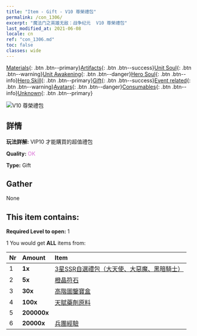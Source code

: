 ```yaml
---
title: "Item - Gift - V10 尊榮禮包"
permalink: /con_1306/
excerpt: "魔法门之英雄无敌：战争纪元  V10 尊榮禮包"
last_modified_at: 2021-06-08
locale: cn
ref: "con_1306.md"
toc: false
classes: wide
---
```

 [Materials](/ItemsCN/){: .btn .btn--primary}[Artifacts](/ItemsCN/Artifacts/){: .btn .btn--success}[Unit Soul](/ItemsCN/UnitSoul/){: .btn .btn--warning}[Unit Awakening](/ItemsCN/UnitAwakening/){: .btn .btn--danger}[Hero Soul](/ItemsCN/HeroSoul/){: .btn .btn--info}[Hero Skill](/ItemsCN/HeroSkill/){: .btn .btn--primary}[Gift](/ItemsCN/Gift/){: .btn .btn--success}[Event related](/ItemsCN/Events/){: .btn .btn--warning}[Avatars](/ItemsCN/Avatars/){: .btn .btn--danger}[Consumables](/ItemsCN/Consumables/){: .btn .btn--info}[Unknown](/ItemsCN/Unknown/){: .btn .btn--primary}

 ![V10 尊榮禮包](/images/t/i_905010.png)

## 詳情
 **玩法詳解:** VIP10 才能購買的超值禮包

 **Quality:** <span style="color: #DA70D6">OK</span>

 **Type:** Gift

## Gather

  None

## This item contains:

 **Required Level to open:** 1

 1 You would get **ALL** items  from:

  | Nr | Amount |     Item    |
  |:---|:-------|:------------|
  | 1 |  **1x** | [3星SSR自選禮包（大天使、大惡魔、黑暗騎士）](/cn/Items/con_1320/) |  | 
  | 2 |  **5x** | [橙晶符石](/cn/Items/con_730/) |  | 
  | 3 |  **30x** | [高階圖鑒寶盒](/cn/Items/con_776/) |  | 
  | 4 |  **100x** | [天賦藥劑原料](/cn/Items/con_1120/) |  | 
  | 5 |  **200000x** | <i class="fas fa-coins"/> |  | 
  | 6 |  **20000x** | [兵團經驗](/cn/Items/con_902/) |  | 
